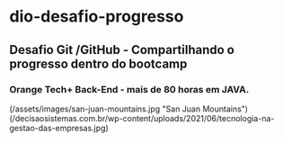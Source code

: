 # dio-desafio-progresso
## Desafio Git /GitHub - Compartilhando o progresso dentro do bootcamp
### Orange Tech+ Back-End - mais de 80 horas em JAVA.


(/assets/images/san-juan-mountains.jpg "San Juan Mountains")
(/decisaosistemas.com.br/wp-content/uploads/2021/06/tecnologia-na-gestao-das-empresas.jpg)
